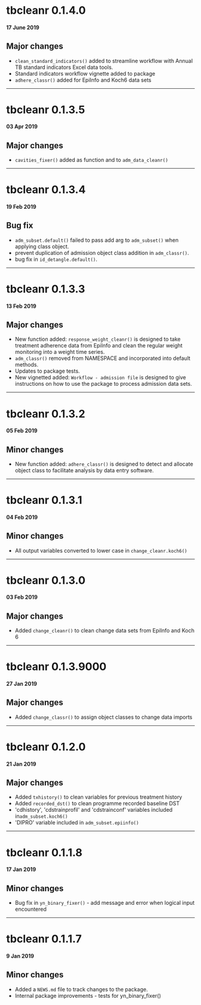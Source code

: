 # tbcleanr 0.1.4.0
#### 17 June 2019
## Major changes

* `clean_standard_indicators()` added to streamline workflow with Annual TB standard
indicators Excel data tools.
* Standard indicators workflow vignette added to package
* `adhere_classr()` added for EpiInfo and Koch6 data sets

---
# tbcleanr 0.1.3.5
#### 03 Apr 2019
## Major changes

* `cavities_fixer()` added as function and to `adm_data_cleanr()`

---
# tbcleanr 0.1.3.4
#### 19 Feb 2019
## Bug fix

* `adm_subset.default()` failed to pass add arg to `adm_subset()` when applying class object.
* prevent duplication of admission object class addition in `adm_classr()`.
* bug fix in `id_detangle.default()`.

---
# tbcleanr 0.1.3.3
#### 13 Feb 2019
## Major changes

* New function added: `response_weight_cleanr()` is designed to take treatment
adherence data from EpiInfo and clean the regular weight monitoring into a weight
time series.
* `adm_classr()` removed from NAMESPACE and incorporated into default methods.
* Updates to package tests.
* New vignetted added: `Workflow - admission file` is designed to give instructions on how to use the package to process admission data sets.

---

# tbcleanr 0.1.3.2
#### 05 Feb 2019
## Minor changes

* New function added: `adhere_classr()` is designed to detect and allocate
object class to facilitate analysis by data entry software.

---

# tbcleanr 0.1.3.1
#### 04 Feb 2019
## Minor changes

* All output variables converted to lower case in `change_cleanr.koch6()`

---

# tbcleanr 0.1.3.0
#### 03 Feb 2019
## Major changes

* Added `change_cleanr()` to clean change data sets from EpiInfo and Koch 6

---

# tbcleanr 0.1.3.9000
#### 27 Jan 2019
## Major changes

* Added `change_classr()` to assign object classes to change data imports

---

# tbcleanr 0.1.2.0
#### 21 Jan 2019
## Major changes

* Added `txhistory()` to clean variables for previous treatment history
* Added `recorded_dst()` to clean programme recorded baseline DST
* 'cdhistory', 'cdstrainprofil' and 'cdstrainconf' variables included in`adm_subset.koch6()`
* 'DIPRO' variable included in `adm_subset.epiinfo()`

---

# tbcleanr 0.1.1.8
#### 17 Jan 2019
## Minor changes

* Bug fix in `yn_binary_fixer()` - add message and error when
logical input encountered

---

# tbcleanr 0.1.1.7
#### 9 Jan 2019
## Minor changes

* Added a `NEWS.md` file to track changes to the package.
* Internal package improvements - tests for yn_binary_fixer()
